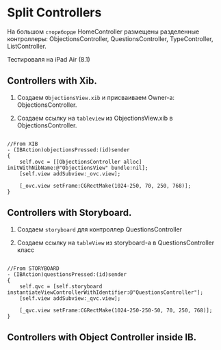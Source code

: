 Split Controllers
==

На большом `сториборде` HomeController размещены разделенные контроллеры: ObjectionsController, QuestionsController, TypeController, ListController.

Тестироваля на iPad Air (8.1)


## Controllers with Xib.

1. Создаем `ObjectionsView.xib` и присваиваем Owner-a: ObjectionsController.

2. Создаем ссылку на `tableview` из ObjectionsView.xib в ObjectionsController.

```objc

//From XIB
- (IBAction)objectionsPressed:(id)sender
{
    self.ovc = [[ObjectionsController alloc] initWithNibName:@"ObjectionsView" bundle:nil];
    [self.view addSubview:_ovc.view];

    [_ovc.view setFrame:CGRectMake(1024-250, 70, 250, 768)];
}

```

## Controllers with Storyboard.

1. Создаем `storyboard` для контроллер QuestionsController

2. Создаем ссылку на `tableView` из storyboard-a в QuestionsController класс

```objc

//From STORYBOARD
- (IBAction)questionsPressed:(id)sender
{
    self.qvc = [self.storyboard instantiateViewControllerWithIdentifier:@"QuestionsController"];
    [self.view addSubview:_qvc.view];

    [_qvc.view setFrame:CGRectMake(1024-250-250-50, 70, 250, 768)];
}

```

## Controllers with Object Controller inside IB.
